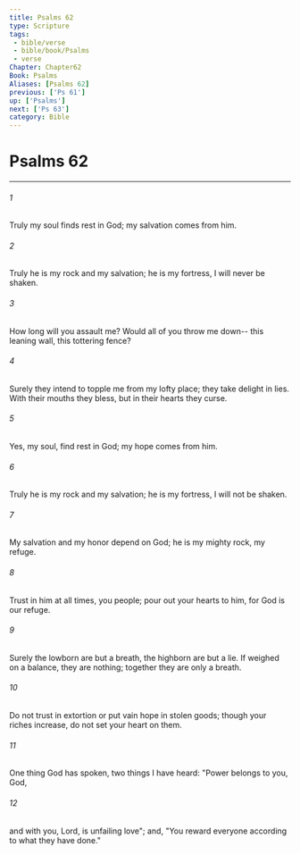 ```yaml
---
title: Psalms 62
type: Scripture
tags:
 - bible/verse
 - bible/book/Psalms
 - verse
Chapter: Chapter62
Book: Psalms
Aliases: [Psalms 62]
previous: ['Ps 61']
up: ['Psalms']
next: ['Ps 63']
category: Bible
---
```

# Psalms 62

***


###### 1 
Truly my soul finds rest in God; my salvation comes from him. 

###### 2 
Truly he is my rock and my salvation; he is my fortress, I will never be shaken. 

###### 3 
How long will you assault me? Would all of you throw me down-- this leaning wall, this tottering fence? 

###### 4 
Surely they intend to topple me from my lofty place; they take delight in lies. With their mouths they bless, but in their hearts they curse. 

###### 5 
Yes, my soul, find rest in God; my hope comes from him. 

###### 6 
Truly he is my rock and my salvation; he is my fortress, I will not be shaken. 

###### 7 
My salvation and my honor depend on God; he is my mighty rock, my refuge. 

###### 8 
Trust in him at all times, you people; pour out your hearts to him, for God is our refuge. 

###### 9 
Surely the lowborn are but a breath, the highborn are but a lie. If weighed on a balance, they are nothing; together they are only a breath. 

###### 10 
Do not trust in extortion or put vain hope in stolen goods; though your riches increase, do not set your heart on them. 

###### 11 
One thing God has spoken, two things I have heard: "Power belongs to you, God, 

###### 12 
and with you, Lord, is unfailing love"; and, "You reward everyone according to what they have done." 
